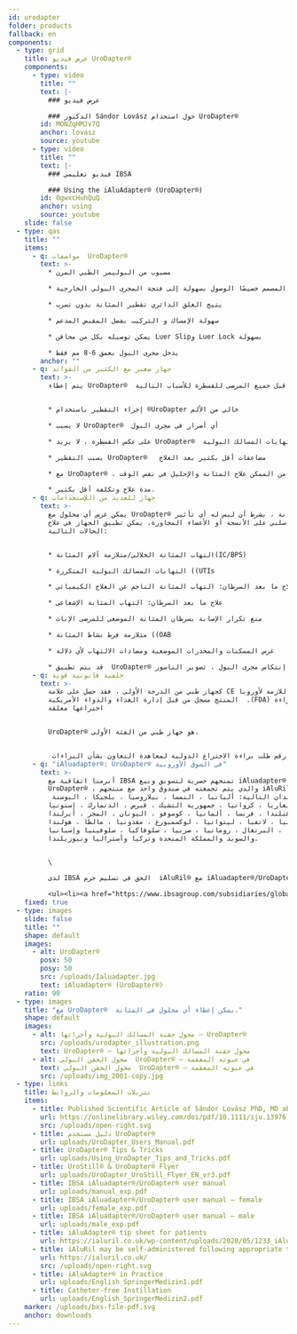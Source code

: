 ```yaml
---
id: urodapter
folder: products
fallback: en
components:
  - type: grid
    title: عرض فيديو UroDapter®
    components:
      - type: video
        title: ""
        text: |-
          ### عرض فيديو

          ### الدكتور Sándor Lovász حول استخدام UroDapter®
        id: MONZqHMJv7Q
        anchor: lovasz
        source: youtube
      - type: video
        title: ""
        text: |-
          ### فيديو تعليمي IBSA

          ### Using the iAluAdapter® (UroDapter®)
        id: OgwxcHuhQuQ
        anchor: using
        source: youtube
    slide: false
  - type: qas
    title: ""
    items:
      - q: مواصفات  UroDapter®
        text: >-
          * مصبوب من البوليمر الطبي المرن

          * الطرف الدائري المصمم خصيصًا الوصول بسهولة إلى فتحة المجرى البولي الخارجية

          * يتيح الغلق الدائري تقطير المثانة بدون تسرب

          * سهولة الإمساك و التركيب بفضل المقبض المدعم

          * يمكن توصيله بكل من محاقن Luer Slipو Luer Lock بسهولة

          * يدخل مجرى البول بعمق 6-8 مم فقط
        anchor: ""
      - q: جهاز صغير مع الكثير من الفوائد
        text: >-
          يتم إعطاء UroDapter®  من قبل جميع المرضى للقسطرة للأسباب التالية:


          * إجراء التقطير باستخدام ®UroDapter خالي من الألم

          * لا يسبب UroDapter®  أي أضرار في مجرى البول

          * على عكس القسطرة ، لا يزيد UroDapter®  من خطر التهابات المسالك البولية

          * يسبب التقطير UroDapter®   مضاعفات أقل بكثير بعد العلاج

          * مع UroDapter® ، من الممكن علاج المثانة والإحليل في نفس الوقت

          * مدة علاج وتكلفة أقل بكثير.
      - q: جهاز للعديد من اللإستخدامات
        text: >-
          يمكن غرس أي محلول مع UroDapter® في المثانة ، بشرط أن ليس له أي تأثير
          سلبي على الأنسجة أو الأعضاء المجاورة. يمكن تطبيق الجهاز في علاج
          الحالات التالية:


          * التهاب المثانة الخلالي/متلازمة آلام المثانة(IC/BPS)

          * التهابات المسالك البولية المتكررة ((UTIs

          * علاج ما بعد السرطان: التهاب المثانة الناجم عن العلاج الكيميائي

          * علاج ما بعد السرطان: التهاب المثانة الإشعاعي

          * منع تكرار الإصابة بسرطان المثانة الموضعي للمرضى الإناث

          * متلازمة فرط نشاط المثانة ((OAB

          * غرس المسكنات والمخدرات الموضعية ومضادات الالتهاب لأي دلالة

          * قد يتم تطبيق  UroDapter® لأغراض التشخيص أيضًا - على سبيل المثال إنتكاس مجرى البول ، تصوير الناسور
      - q: خلفية قانونية قوية
        text: >-
          كجهاز طبي من الدرجة الأولى ، فقد حصل على علامة CE اللازمة لأوروبا.
          المنتج مسجل من قبل إدارة الغذاء والدواء الأمريكية  .(FDA) براءة
          اختراعها معلقة


          UroDapter® هو جهاز طبي من الفئة الأولى.


           رقم طلب براءة الاختراع الدولية لمعاهدة التعاون بشأن البراءات: PCT/HU2016/000063
      - q: "iAluadapter®: UroDapter® في السوق الأوروبية"
        text: >-
          أبرمنا اتفاقية مع IBSA تمنحهم حصرية لتسويق وبيع iAluadapter® /
          UroDapter® ، والذي يتم تجمعته في صندوق واحد مع منتجهم iAluRil®
           للبلدان التالية: ألبانيا ، النمسا ، بيلاروسيا ، بلجيكا ، البوسنة ،
          بلغاريا ، كرواتيا ، جمهورية التشيك ، قبرص ، الدنمارك ، إستونيا ،
          فنلندا ، فرنسا ، ألمانيا ، كوسوفو ، اليونان ، المجر ، أيرلندا ،
          إيطاليا ، لاتفيا ، ليتوانيا ، لوكسمبورغ ، مقدونيا ، مالطا ، هولندا ،
          بولندا ، البرتغال ، رومانيا ، صربيا ، سلوفاكيا ، سلوفينيا وإسبانيا
          والسويد والمملكة المتحدة وتركيا وأستراليا ونيوزيلندا.


          \

          لدى IBSA الحق في تسليم حزم  iAluRil® مع iAluadapter®/UroDapter® و/أو المحول كمنتج مستقل على أساس غير حصري في البلدان التالية: أوكرانيا ، روسيا ، البحرين ، عمان ، الكويت ، قطر ، المملكة العربية السعودية ، الإمارات العربية المتحدة ، مصر ، الجزائر ، الأردن ، فلسطين ، لبنان ، العراق ، ليبيا ، المغرب ، تونس ، إسرائيل ، إيران ، كوريا الجنوبية ، إندونيسيا ، الصين ، سنغافورة ، تايوان ، تركمانستان ، ماليزيا ، كولومبيا ، الأرجنتين ، باربادوس ، بوليفيا ، البرازيل ، شيلي ، كوستاريكا ، جمهورية الدومينيكان ، إكوادور ، السلفادور ، غواتيمالا ، هندوراس ، المكسيك ، نيكاراغوا ، بنما ، باراغواي ، بيرو ، فنزويلا ، نيجيريا ، كينيا ، الغابون وغانا.

          <ul><li><a href="https://www.ibsagroup.com/subsidiaries/global-network.html" rel="noopener noreferrer" target="_blank">IBSA Global Network</a></li></ul>
    fixed: true
  - type: images
    slide: false
    title: ""
    shape: default
    images:
      - alt: UroDapter®
        posx: 50
        posy: 50
        src: /uploads/Ialuadapter.jpg
        text: iAluadapter® (UroDapter®)
    ratio: 90
  - type: images
    title: "مع UroDapter®  يمكن إعطاء أي محلول في المثانة."
    shape: default
    images:
      - alt: محول حقنة المسالك البولية وأجزائها – UroDapter®
        src: /uploads/urodapter_illustration.png
        text: UroDapter® – محول حقنة المسالك البولية وأجزائها
      - alt: محول الحقن البولي  UroDapter® – في عبوته المعقمة
        text: محول الحقن البولي  UroDapter® – في عبوته المعقمة
        src: /uploads/img_2001-copy.jpg
  - type: links
    title: تنزيلات المعلومات والروابط
    items:
      - title: Published Scientific Article of Sándor Lovász PhD, MD about UroDapter
        url: https://onlinelibrary.wiley.com/doi/pdf/10.1111/iju.13976
        src: /uploads/open-right.svg
      - title: دليل مستخدم UroDapter®
        url: uploads/UroDapter_Users_Manual.pdf
      - title: UroDapter® Tips & Tricks
        url: uploads/Using_UroDapter_Tips_and_Tricks.pdf
      - title: UroStill® & UroDapter® Flyer
        url: uploads/UroDapter_UroStill_Flyer_EN_vr3.pdf
      - title: IBSA iAluadapter®/UroDapter® user manual
        url: uploads/manual_exp.pdf
      - title: IBSA iAluadapter®/UroDapter® user manual – female
        url: uploads/female_exp.pdf
      - title: IBSA iAluadapter®/UroDapter® user manual – male
        url: uploads/male_exp.pdf
      - title: iAluAdapter® tip sheet for patients
        url: https://ialuril.co.uk/wp-content/uploads/2020/05/1233_iAluradapterTipSheetPatients_St03.pdf
      - title: iAluRil may be self-administered following appropriate training
        url: https://ialuril.co.uk/
        src: /uploads/open-right.svg
      - title: iAluAdapter® in Practice
        url: uploads/English_SpringerMedizin1.pdf
      - title: Catheter-free Instillation
        url: uploads/English_SpringerMedizin2.pdf
    marker: /uploads/bxs-file-pdf.svg
    anchor: downloads
---
```

